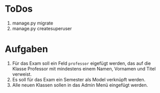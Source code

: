 # ToDos
1. manage.py migrate
2. manage.py createsuperuser

# Aufgaben
1. Für das Exam soll ein Feld `professor` eigefügt werden, das auf die Klasse Professor mit mindestens einem Namen, Vornamen und Titel verweist.
2. Es soll für das Exam ein Semester als Model verknüpft werden.
3. Alle neuen Klassen sollen in das Admin Menü eingefügt werden.